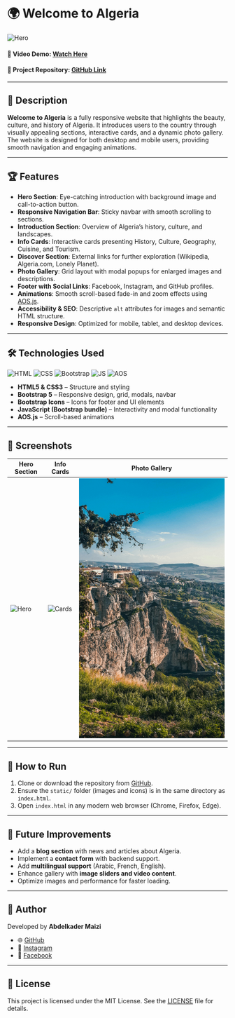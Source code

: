 # 🌍 Welcome to Algeria

![Hero](static/hero.jpg)

#### 🎥 Video Demo: [Watch Here](https://youtu.be/dEyxkOynraAsssss)
#### 📂 Project Repository: [GitHub Link](https://github.com/Abdelkader-maizi/cs50-final-project.git)

---

## 🔹 Description
**Welcome to Algeria** is a fully responsive website that highlights the beauty, culture, and history of Algeria.
It introduces users to the country through visually appealing sections, interactive cards, and a dynamic photo gallery.
The website is designed for both desktop and mobile users, providing smooth navigation and engaging animations.

---

## 🏆 Features
- **Hero Section**: Eye-catching introduction with background image and call-to-action button.
- **Responsive Navigation Bar**: Sticky navbar with smooth scrolling to sections.
- **Introduction Section**: Overview of Algeria’s history, culture, and landscapes.
- **Info Cards**: Interactive cards presenting History, Culture, Geography, Cuisine, and Tourism.
- **Discover Section**: External links for further exploration (Wikipedia, Algeria.com, Lonely Planet).
- **Photo Gallery**: Grid layout with modal popups for enlarged images and descriptions.
- **Footer with Social Links**: Facebook, Instagram, and GitHub profiles.
- **Animations**: Smooth scroll-based fade-in and zoom effects using [AOS.js](https://michalsnik.github.io/aos/).
- **Accessibility & SEO**: Descriptive `alt` attributes for images and semantic HTML structure.
- **Responsive Design**: Optimized for mobile, tablet, and desktop devices.

---

## 🛠 Technologies Used
![HTML](https://img.shields.io/badge/HTML5-%23E34F26.svg?style=flat&logo=html5&logoColor=white)
![CSS](https://img.shields.io/badge/CSS3-%231572B6.svg?style=flat&logo=css3&logoColor=white)
![Bootstrap](https://img.shields.io/badge/Bootstrap-563D7C?style=flat&logo=bootstrap&logoColor=white)
![JS](https://img.shields.io/badge/JavaScript-F7DF1E?style=flat&logo=javascript&logoColor=black)
![AOS](https://img.shields.io/badge/AOS-Animation-blue)

- **HTML5 & CSS3** – Structure and styling
- **Bootstrap 5** – Responsive design, grid, modals, navbar
- **Bootstrap Icons** – Icons for footer and UI elements
- **JavaScript (Bootstrap bundle)** – Interactivity and modal functionality
- **AOS.js** – Scroll-based animations

---

## 📸 Screenshots
| Hero Section | Info Cards | Photo Gallery |
|-------------|------------|---------------|
| ![Hero](static/hero.jpg) | ![Cards](static/card/history.jpg) | ![Gallery](static/gallery/0.jpg) |

---

## 🚀 How to Run
1. Clone or download the repository from [GitHub](https://github.com/Abdelkader-maizi/cs50-final-project.git).
2. Ensure the `static/` folder (images and icons) is in the same directory as `index.html`.
3. Open `index.html` in any modern web browser (Chrome, Firefox, Edge).

---

## 🔮 Future Improvements
- Add a **blog section** with news and articles about Algeria.
- Implement a **contact form** with backend support.
- Add **multilingual support** (Arabic, French, English).
- Enhance gallery with **image sliders and video content**.
- Optimize images and performance for faster loading.

---

## 👤 Author
Developed by **Abdelkader Maizi**
- 🌐 [GitHub](https://github.com/Abdelkader-maizi)
- 📸 [Instagram](https://www.instagram.com/abdou._.maizi/)
- 📘 [Facebook](https://www.facebook.com/abdelkader.maizi.2000000000005)

---

## 🌟 License
This project is licensed under the MIT License. See the [LICENSE](LICENSE) file for details.
